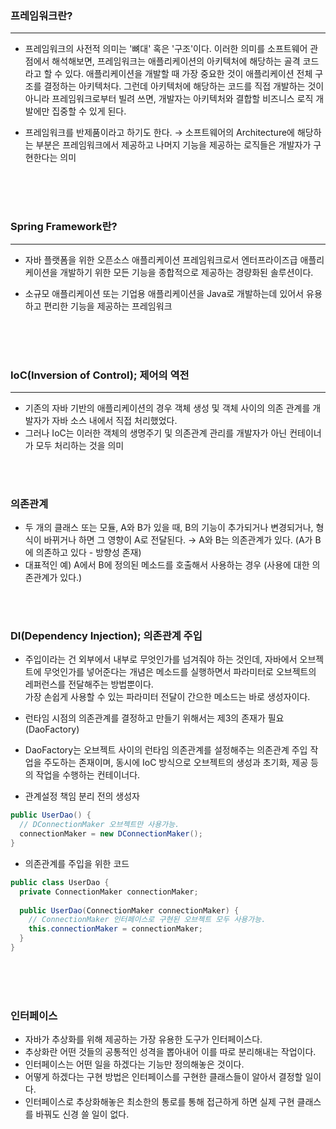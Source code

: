 ### 프레임워크란?
* * * 
* 프레임워크의 사전적 의미는 '뼈대' 혹은 '구조'이다. 이러한 의미를 소프트웨어 관점에서 해석해보면, 
프레임워크는 애플리케이션의 아키텍처에 해당하는 골격 코드라고 할 수 있다.
애플리케이션을 개발할 때 가장 중요한 것이 애플리케이션 전체 구조를 결정하는 아키텍처다.
그런데 아키텍처에 해당하는 코드를 직접 개발하는 것이 아니라 프레임워크로부터 빌려 쓰면, 개발자는 아키텍처와 결합할 비즈니스 로직 개발에만 집중할 수 있게 된다.

* 프레임워크를 반제품이라고 하기도 한다.
→ 소프트웨어의 Architecture에 해당하는 부분은 프레임워크에서 제공하고 나머지 기능을 제공하는 로직들은 개발자가 구현한다는 의미


<br/><br/><br/>

### Spring Framework란?
* * *
* 자바 플랫폼을 위한 오픈소스 애플리케이션 프레임워크로서 엔터프라이즈급 애플리케이션을 개발하기 위한 모든 기능을
종합적으로 제공하는 경량화된 솔루션이다.

* 소규모 애플리케이션 또는 기업용 애플리케이션을 Java로 개발하는데 있어서 유용하고 편리한 기능을 제공하는 프레임워크

<br/><br/><br/>

### IoC(Inversion of Control); 제어의 역전
* * *
* 기존의 자바 기반의 애플리케이션의 경우 객체 생성 및 객체 사이의 의존 관계를 개발자가 자바 소스 내에서 직접 처리했었다.
* 그러나 IoC는 이러한 객체의 생명주기 및 의존관계 관리를 개발자가 아닌 컨테이너가 모두 처리하는 것을 의미

<br/><br/>

### 의존관계
* 두 개의 클래스 또는 모듈, A와 B가 있을 때, B의 기능이 추가되거나 변경되거나, 형식이 바뀌거나 하면 그 영향이 A로 전달된다.
    → A와 B는 의존관계가 있다. (A가 B에 의존하고 있다 - 방향성 존재)
* 대표적인 예) A에서 B에 정의된 메소드를 호출해서 사용하는 경우 (사용에 대한 의존관계가 있다.)

<br/><br/>

### DI(Dependency Injection); 의존관계 주입
* 주입이라는 건 외부에서 내부로 무엇인가를 넘겨줘야 하는 것인데, 자바에서 오브젝트에 무엇인가를 넣어준다는 개념은 메소드를 실행하면서 파라미터로 오브젝트의 레퍼런스를 전달해주는 방법뿐이다.<br/>
가장 손쉽게 사용할 수 있는 파라미터 전달이 간으한 메소드는 바로 생성자이다.
* 런타임 시점의 의존관계를 결정하고 만들기 위해서는 제3의 존재가 필요(DaoFactory)
* DaoFactory는 오브젝트 사이의 런타임 의존관계를 설정해주는 의존관계 주입 작업을 주도하는 존재이며, 
    동시에 IoC 방식으로 오브젝트의 생성과 초기화, 제공 등의 작업을 수행하는 컨테이너다.

* 관계설정 책임 분리 전의 생성자
````java
public UserDao() {
  // DConnectionMaker 오브젝트만 사용가능.
  connectionMaker = new DConnectionMaker();  
}
````

* 의존관계를 주입을 위한 코드
````java
public class UserDao {
  private ConnectionMaker connectionMaker;
  
  public UserDao(ConnectionMaker connectionMaker) {
    // ConnectionMaker 인터페이스로 구현된 오브젝트 모두 사용가능.
    this.connectionMaker = connectionMaker;
  }
}
````

<br/><br/><br/>

### 인터페이스
* 자바가 추상화를 위해 제공하는 가장 유용한 도구가 인터페이스다.
* 추상화란 어떤 것들의 공통적인 성격을 뽑아내어 이를 따로 분리해내는 작업이다.
* 인터페이스는 어떤 일을 하겠다는 기능만 정의해놓은 것이다.
* 어떻게 하겠다는 구현 방법은 인터페이스를 구현한 클래스들이 알아서 결정할 일이다.
* 인터페이스로 추상화해놓은 최소한의 통로를 통해 접근하게 하면 실제 구현 클래스를 바꿔도 신경 쓸 일이 없다.
